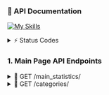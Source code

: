 ### 📖 API Documentation 

[![My Skills](https://skillicons.dev/icons?i=python,fastapi,docker)](https://skillicons.dev) 




<details>
<summary>⚡ Status Codes</summary> 

| Code | Meaning                  | Usage Example |
|------|--------------------------|---------------|
| 200  | **OK**                   | Successful GET, PUT, or POST request |
| 201  | **Created**              | Resource successfully created (e.g., after POST) |
| 202  | **Accepted**             | Request accepted for processing but not completed yet |
| 204  | **No Content**           | Request succeeded but no content to return (e.g., after DELETE) |
| 400  | **Bad Request**          | Invalid request payload or missing parameters |
| 401  | **Unauthorized**         | Missing or invalid authentication credentials |
| 403  | **Forbidden**            | Authenticated but not allowed to access the resource |
| 404  | **Not Found**            | Requested resource does not exist |
| 409  | **Conflict**             | Resource conflict (e.g., duplicate data) |
| 422  | **Unprocessable Entity** | Validation error in request data |
| 500  | **Internal Server Error**| Generic server-side error |
| 503  | **Service Unavailable**  | Server temporarily down or overloaded |
</details> 

### 1. Main Page API Endpoints

<details>
<summary>📌 GET /main_statistics/</summary>
  
### Main Statistics Endpoint 
* Returns general statistics about the website: number of registered users, number of categories, number of registered businesses, etc. 

> Response (200): 
```json
{
  "n_users": 1250,
  "n_categories": 6,
  "n_businesses": 60,
  "n_articles": 20,
  "n_news": 45
}
```
</details>


<details>
<summary> 📌 GET /categories/ </summary>

### Main Statistics Endpoint 
* Returns categories with some information: visa, restaurants, money transfers, etc. 

> Response (200): 
```json
{
  "1": {  "category_id": 1
          "category_name_en": "Visa",
          "category_name_uz": "Viza", 
          "category_description_en": "Visa applications, renewals, and immigration assistance",
       }
}
```
</details>
